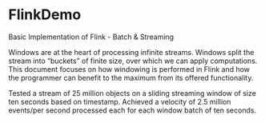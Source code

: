 # FlinkDemo
Basic Implementation of Flink - Batch &amp; Streaming

Windows are at the heart of processing infinite streams. Windows split the stream into “buckets” of finite size, over which we can apply computations. This document focuses on how windowing is performed in Flink and how the programmer can benefit to the maximum from its offered functionality.

Tested a stream of 25 million objects on a sliding streaming window of size ten seconds based on timestamp. Achieved a velocity of 2.5 million events/per second processed each for each window batch of ten seconds.
